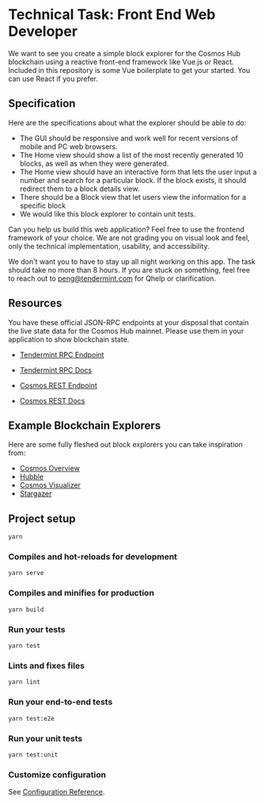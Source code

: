 # Technical Task: Front End Web Developer

We want to see you create a simple block explorer for the Cosmos Hub blockchain using a reactive front-end framework like Vue.js or React. Included in this repository is some Vue boilerplate to get your started. You can use React if you prefer.

## Specification

Here are the specifications about what the explorer should be able to do:

* The GUI should be responsive and work well for recent versions of mobile and PC web browsers.
* The Home view should show a list of the most recently generated 10 blocks, as well as when they were generated.
* The Home view should have an interactive form that lets the user input a number and search for a particular block. If the block exists, it should redirect them to a block details view.
* There should be a Block view that let users view the information for a specific block
* We would like this block explorer to contain unit tests.

Can you help us build this web application? Feel free to use the frontend framework of your choice. We are not grading you on visual look and feel, only the technical implementation, usability, and accessibility.

We don't want you to have to stay up all night working on this app. The task should take no more than 8 hours. If you are stuck on something, feel free to reach out to peng@tendermint.com for  Qhelp or clarification.

## Resources

You have these official JSON-RPC endpoints at your disposal that contain the live state data for the Cosmos Hub mainnet. Please use them in your application to show blockchain state.

* [Tendermint RPC Endpoint](https://rpc.nylira.net)
* [Tendermint RPC Docs](https://tendermint.com/rpc)

* [Cosmos REST Endpoint](https://lcd.nylira.net)
* [Cosmos REST Docs](https://cosmos.network/rpc)

## Example Blockchain Explorers

Here are some fully fleshed out block explorers you can take inspiration from:

* [Cosmos Overview](https://cosmos-overview.genesislab.net)
* [Hubble](https://hubble.figment.network)
* [Cosmos Visualizer](https://nylira.net/3d)
* [Stargazer](https://stargazer.certus.one)

## Project setup
```
yarn
```

### Compiles and hot-reloads for development
```
yarn serve
```

### Compiles and minifies for production
```
yarn build
```

### Run your tests
```
yarn test
```

### Lints and fixes files
```
yarn lint
```

### Run your end-to-end tests
```
yarn test:e2e
```

### Run your unit tests
```
yarn test:unit
```

### Customize configuration
See [Configuration Reference](https://cli.vuejs.org/config/).
